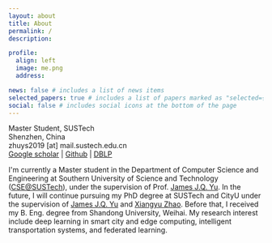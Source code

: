 ```yaml
---
layout: about
title: About
permalink: /
description:

profile:
  align: left
  image: me.png
  address:

news: false # includes a list of news items
selected_papers: true # includes a list of papers marked as "selected={true}"
social: false # includes social icons at the bottom of the page
---
```


Master Student, SUSTech<br>
Shenzhen, China<br>
zhuys2019 [at] mail.sustech.edu.cn<br>
[Google scholar](https://scholar.google.com/) | [Github](https://github.com/YasoZ) | [DBLP](https://dblp.org/pid/286/7280.html)

I'm currently a Master student in the Department of Computer Science and Engineering at Southern University of Science and Technology ([CSE@SUSTech](https://cse.sustech.edu.cn/)), under the supervision of Prof. [James J.Q. Yu](https://jamesyu.me/). In the future, I will continue pursuing my PhD degree at SUSTech and CityU under the supervision of [James J.Q. Yu](https://jamesyu.me/) and [Xiangyu Zhao](https://zhaoxyai.github.io/). Before that, I received my B. Eng. degree from Shandong University, Weihai. My research interest include deep learning in smart city and edge computing, intelligent transportation systems, and federated learning.
